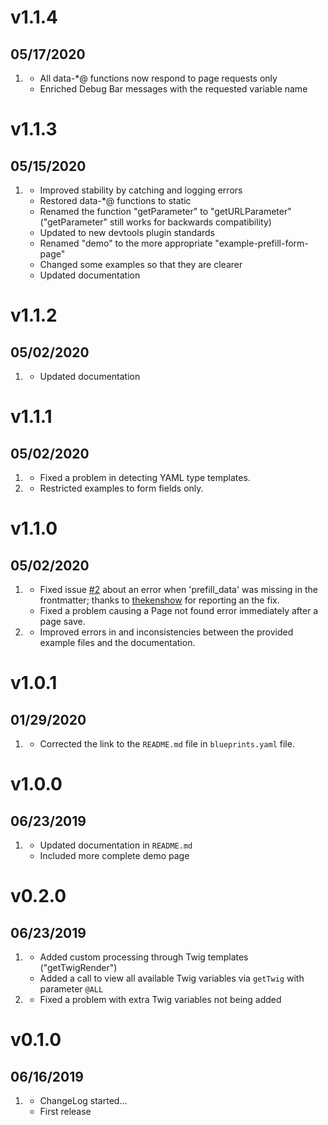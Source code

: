 # v1.1.4
##  05/17/2020

1. [](#improved)
    * All data-*@ functions now respond to page requests only
    * Enriched Debug Bar messages with the requested variable name

# v1.1.3
##  05/15/2020

1. [](#improved)
    * Improved stability by catching and logging errors
    * Restored data-*@ functions to static
    * Renamed the function "getParameter" to "getURLParameter" ("getParameter" still works for backwards compatibility)
    * Updated to new devtools plugin standards
    * Renamed "demo" to the more appropriate "example-prefill-form-page"
    * Changed some examples so that they are clearer
    * Updated documentation

# v1.1.2
##  05/02/2020

1. [](#improved)
    * Updated documentation
    
# v1.1.1
##  05/02/2020

1. [](#bugfix)
    * Fixed a problem in detecting YAML type templates.
1. [](#improved)
    * Restricted examples to form fields only.
    
# v1.1.0
##  05/02/2020

1. [](#bugfix)
    * Fixed issue [#2](https://github.com/bleutzinn/grav-plugin-form-prefiller/issues/2) about an error when 'prefill_data' was missing in the frontmatter; thanks to [thekenshow](https://github.com/thekenshow) for reporting an the fix.
    * Fixed a problem causing a Page not found error immediately after a page save.
1. [](#improved)
    * Improved errors in and inconsistencies between the provided example files and the documentation.
    
# v1.0.1
##  01/29/2020

1. [](#improved)
    * Corrected the link to the `README.md` file in `blueprints.yaml` file.

# v1.0.0
##  06/23/2019

1. [](#improved)
    * Updated documentation in `README.md`
    * Included more complete demo page

# v0.2.0
##  06/23/2019

1. [](#new)
    * Added custom processing through Twig templates ("getTwigRender")
    * Added a call to view all available Twig variables via `getTwig` with parameter `@ALL`
1. [](#improved)
    * Fixed a problem with extra Twig variables not being added

# v0.1.0
##  06/16/2019

1. [](#new)
    * ChangeLog started...
    * First release
